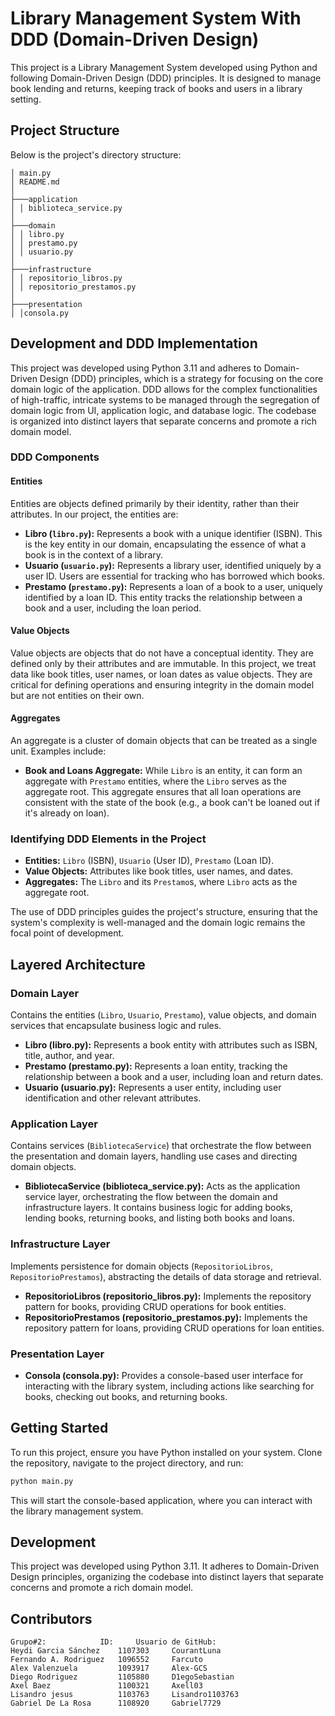 ﻿# Library Management System With DDD (Domain-Driven Design)

This project is a Library Management System developed using Python and following Domain-Driven Design (DDD) principles. It is designed to manage book lending and returns, keeping track of books and users in a library setting. 

## Project Structure
Below is the project's directory structure:

    │ main.py
    │ README.md
    │
    ├───application
    │ │ biblioteca_service.py
    │
    ├───domain
    │ │ libro.py
    │ │ prestamo.py
    │ │ usuario.py
    │
    ├───infrastructure
    │ │ repositorio_libros.py
    │ │ repositorio_prestamos.py
    │
    ├───presentation
    │ │consola.py

## Development and DDD Implementation
This project was developed using Python 3.11 and adheres to Domain-Driven Design (DDD) principles, which is a strategy for focusing on the core domain logic of the application. DDD allows for the complex functionalities of high-traffic, intricate systems to be managed through the segregation of domain logic from UI, application logic, and database logic. The codebase is organized into distinct layers that separate concerns and promote a rich domain model.

### DDD Components
#### Entities
Entities are objects defined primarily by their identity, rather than their attributes. In our project, the entities are:

- **Libro (`libro.py`):** Represents a book with a unique identifier (ISBN). This is the key entity in our domain, encapsulating the essence of what a book is in the context of a library.
- **Usuario (`usuario.py`):** Represents a library user, identified uniquely by a user ID. Users are essential for tracking who has borrowed which books.
- **Prestamo (`prestamo.py`):** Represents a loan of a book to a user, uniquely identified by a loan ID. This entity tracks the relationship between a book and a user, including the loan period.

#### Value Objects
Value objects are objects that do not have a conceptual identity. They are defined only by their attributes and are immutable. In this project, we treat data like book titles, user names, or loan dates as value objects. They are critical for defining operations and ensuring integrity in the domain model but are not entities on their own.

#### Aggregates
An aggregate is a cluster of domain objects that can be treated as a single unit. Examples include:

- **Book and Loans Aggregate:** While `Libro` is an entity, it can form an aggregate with `Prestamo` entities, where the `Libro` serves as the aggregate root. This aggregate ensures that all loan operations are consistent with the state of the book (e.g., a book can't be loaned out if it's already on loan).

### Identifying DDD Elements in the Project
- **Entities:** `Libro` (ISBN), `Usuario` (User ID), `Prestamo` (Loan ID).
- **Value Objects:** Attributes like book titles, user names, and dates.
- **Aggregates:** The `Libro` and its `Prestamo`s, where `Libro` acts as the aggregate root.

The use of DDD principles guides the project's structure, ensuring that the system's complexity is well-managed and the domain logic remains the focal point of development.

## Layered Architecture

### Domain Layer
Contains the entities (`Libro`, `Usuario`, `Prestamo`), value objects, and domain services that encapsulate business logic and rules.

- **Libro (libro.py):** Represents a book entity with attributes such as ISBN, title, author, and year.
- **Prestamo (prestamo.py):** Represents a loan entity, tracking the relationship between a book and a user, including loan and return dates.
- **Usuario (usuario.py):** Represents a user entity, including user identification and other relevant attributes.

### Application Layer
Contains services (`BibliotecaService`) that orchestrate the flow between the presentation and domain layers, handling use cases and directing domain objects.

- **BibliotecaService (biblioteca_service.py):** Acts as the application service layer, orchestrating the flow between the domain and infrastructure layers. It contains business logic for adding books, lending books, returning books, and listing both books and loans.

### Infrastructure Layer
Implements persistence for domain objects (`RepositorioLibros`, `RepositorioPrestamos`), abstracting the details of data storage and retrieval.

- **RepositorioLibros (repositorio_libros.py):** Implements the repository pattern for books, providing CRUD operations for book entities.
- **RepositorioPrestamos (repositorio_prestamos.py):** Implements the repository pattern for loans, providing CRUD operations for loan entities.


### Presentation Layer
- **Consola (consola.py):** Provides a console-based user interface for interacting with the library system, including actions like searching for books, checking out books, and returning books.

## Getting Started
To run this project, ensure you have Python installed on your system. Clone the repository, navigate to the project directory, and run:

```bash
python main.py
```

This will start the console-based application, where you can interact with the library management system.

## Development
This project was developed using Python 3.11. It adheres to Domain-Driven Design principles, organizing the codebase into distinct layers that separate concerns and promote a rich domain model.

## Contributors
    Grupo#2:		    ID:		Usuario de GitHub:
    Heydi Garcia Sánchez    1107303		CourantLuna
    Fernando A. Rodriguez   1096552		Farcuto
    Alex Valenzuela         1093917		Alex-GCS
    Diego Rodriguez         1105880		D1egoSebastian
    Axel Baez               1100321		Axell03
    Lisandro jesus          1103763		Lisandro1103763
    Gabriel De La Rosa      1108920     Gabriel7729

